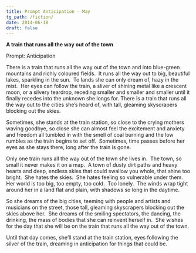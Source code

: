 ```yaml
---
title: Prompt Anticipation - May 
tg_path: /fiction/
date: 2014-06-18
draft: false
---
```

**A train that runs all the way out of the town**

Prompt: Anticipation



There is a train that runs all the way out of the town and into blue-green mountains and richly coloured fields.  It runs all the way out to big, beautiful lakes, sparkling in the sun.  To lands she can only dream of, hazy in the mist.  Her eyes can follow the train, a sliver of shining metal like a crescent moon, or a silvery teardrop, receding smaller and smaller and smaller until it finally recedes into the unknown she longs for. There is a train that runs all the way out to the cities she’s heard of, with tall, gleaming skyscrapers blocking out the skies.

Sometimes, she stands at the train station, so close to the crying mothers waving goodbye, so close she can almost feel the excitement and anxiety and freedom all tumbled in with the smell of coal burning and the low rumbles as the train begins to set off.  Sometimes, time passes before her eyes as she stays there, long after the train is gone.

Only one train runs all the way out of the town she lives in.  The town, so small it never makes it on a map.  A town of dusty dirt paths and heavy hearts and deep, endless skies that could swallow you whole, that shine too bright.  She hates the skies.  She hates feeling so vulnerable under them.  Her world is too big, too empty, too cold.  Too lonely.  The winds wrap tight around her in a land flat and plain, with shadows so long in the daytime.

So she dreams of the big cities, teeming with people and artists and musicians on the street, those tall, gleaming skyscrapers blocking out the skies above her.  She dreams of the smiling spectators, the dancing, the drinking, the mass of bodies that she can reinvent herself in.  She wishes for the day that she will be on the train that runs all the way out of the town.

Until that day comes, she’ll stand at the train station, eyes following the silver of the train, dreaming in anticipation for things that could be.
